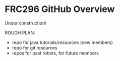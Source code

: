 # FRC296 GitHub Overview

Under construction!

ROUGH PLAN:
  - repo for java tutorials/resources (new members)
  - repo for git resources
  - repos for past robots, for future members
